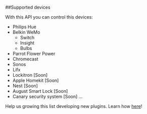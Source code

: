 ##Supported devices

With this API you can control this devices:

-  Philips Hue
-  Belkin WeMo
    -  Switch
    -  Insight
    -  Bulbs
-  Parrot Flower Power
-  Chromecast
-  Sonos
-  Lifx
-  Lockitron [Soon]
-  Apple Homekit [Soon]
-  Nest [Soon]
-  August Smart Lock [Soon]
-  Canary security system [Soon]
...

Help us growing this list developing new plugins. Learn how [here](../creating_a_plugin/index.md)!
